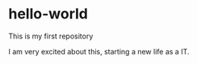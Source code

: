 # hello-world
This is my first repository

I am very excited about this, starting a new life as a IT.
